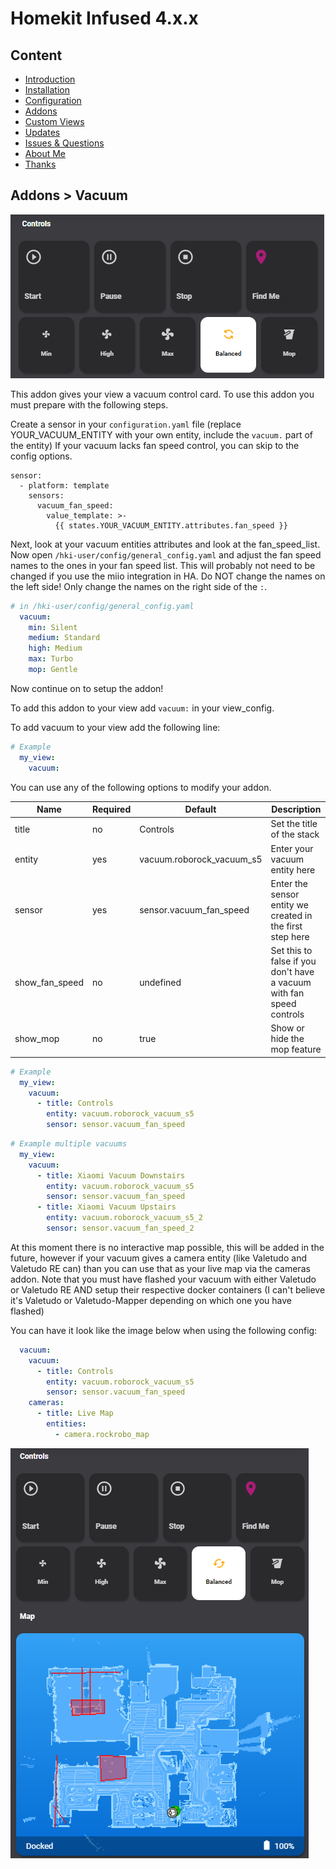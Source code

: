 # Homekit Infused 4.x.x

## Content
- [Introduction](../index.md)
- [Installation](../installation.md)
- [Configuration](../configuration.md)
- [Addons](../addons.md)
- [Custom Views](../custom_views.md)
- [Updates](../updates.md)
- [Issues & Questions](../issues.md)
- [About Me](../about.md)
- [Thanks](../thanks.md)

## Addons > Vacuum

![Homekit Infused](../images/vacuum.png)

This addon gives your view a vacuum control card.
To use this addon you must prepare with the following steps.

Create a sensor in your `configuration.yaml` file (replace YOUR_VACUUM_ENTITY with your own entity, include the `vacuum.` part of the entity)
If your vacuum lacks fan speed control, you can skip to the config options.

```
sensor:
  - platform: template
    sensors:
      vacuum_fan_speed:
        value_template: >-
          {{ states.YOUR_VACUUM_ENTITY.attributes.fan_speed }}
```
Next, look at your vacuum entities attributes and look at the fan_speed_list. Now open `/hki-user/config/general_config.yaml` and adjust the fan speed names to the ones in your fan speed list. This will probably not need to be changed if you use the miio integration in HA.
Do NOT change the names on the left side! Only change the names on the right side of the `:`.

```yaml
# in /hki-user/config/general_config.yaml
  vacuum:
    min: Silent
    medium: Standard
    high: Medium
    max: Turbo
    mop: Gentle
```
Now continue on to setup the addon!

To add this addon to your view add `vacuum:` in your view_config.

To add vacuum to your view add the following line:

```yaml
# Example
  my_view:
    vacuum:
```

You can use any of the following options to modify your addon.

| Name | Required | Default | Description |
|----------------------------------|-------------|----------------------|-----------------------------------------------------------------------------------------------------------------------------------------------------------------------------------|
| title | no | Controls | Set the title of the stack |
| entity | yes | vacuum.roborock_vacuum_s5 | Enter your vacuum entity here |
| sensor | yes | sensor.vacuum_fan_speed | Enter the sensor entity we created in the first step here |
| show_fan_speed | no | undefined | Set this to false if you don't have a vacuum with fan speed controls |
| show_mop | no | true | Show or hide the mop feature |

```yaml
# Example
  my_view:
    vacuum:
      - title: Controls
        entity: vacuum.roborock_vacuum_s5
        sensor: sensor.vacuum_fan_speed
```
```yaml
# Example multiple vacuums
  my_view:
    vacuum:
      - title: Xiaomi Vacuum Downstairs
        entity: vacuum.roborock_vacuum_s5
        sensor: sensor.vacuum_fan_speed
      - title: Xiaomi Vacuum Upstairs
        entity: vacuum.roborock_vacuum_s5_2
        sensor: sensor.vacuum_fan_speed_2
```

At this moment there is no interactive map possible, this will be added in the future, however if your vacuum gives a camera entity (like Valetudo and Valetudo RE can) than you can use that as your live map via the cameras addon. Note that you must have flashed your vacuum with either Valetudo or Valetudo RE AND setup their respective docker containers (I can't believe it's Valetudo or Valetudo-Mapper depending on which one you have flashed)

You can have it look like the image below when using the following config:

```yaml
  vacuum:
    vacuum:
      - title: Controls
        entity: vacuum.roborock_vacuum_s5
        sensor: sensor.vacuum_fan_speed
    cameras:
      - title: Live Map
        entities:
          - camera.rockrobo_map
```
![Homekit Infused](../images/vacuum_2.png)